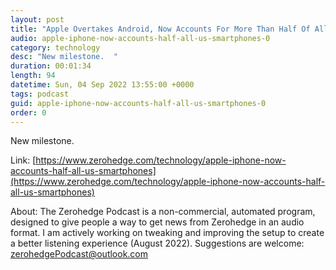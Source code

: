 ```yaml
---
layout: post
title: "Apple Overtakes Android, Now Accounts For More Than Half Of All US Smartphones"
audio: apple-iphone-now-accounts-half-all-us-smartphones-0
category: technology
desc: "New milestone.  "
duration: 00:01:34
length: 94
datetime: Sun, 04 Sep 2022 13:55:00 +0000
tags: podcast
guid: apple-iphone-now-accounts-half-all-us-smartphones-0
order: 0
---
```

New milestone.  

Link: [https://www.zerohedge.com/technology/apple-iphone-now-accounts-half-all-us-smartphones](https://www.zerohedge.com/technology/apple-iphone-now-accounts-half-all-us-smartphones)

About: The Zerohedge Podcast is a non-commercial, automated program, designed to give people a way to get news from Zerohedge in an audio format.  I am actively working on tweaking and improving the setup to create a better listening experience (August 2022).  Suggestions are welcome: [zerohedgePodcast@outlook.com](mailto:zerohedgePodcast@outlook.com)